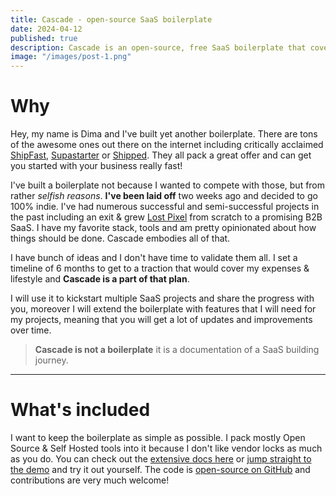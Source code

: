 ```yaml
---
title: Cascade - open-source SaaS boilerplate
date: 2024-04-12
published: true
description: Cascade is an open-source, free SaaS boilerplate that covers all of the main flows you need to get started with building business logic from day 1.
image: "/images/post-1.png"
---
```


# Why

Hey, my name is Dima and I've built yet another boilerplate. There are tons of the awesome ones out there on the internet including critically acclaimed [ShipFast](https://shipfa.st/), [Supastarter](https://supastarter.dev/) or [Shipped](https://shipped.club/). They all pack a great offer and can get you started with your business really fast!

I've built a boilerplate not because I wanted to compete with those, but from rather _selfish reasons_. **I've been laid off** two weeks ago and decided to go 100% indie. I've had numerous successful and semi-successful projects in the past including an exit & grew [Lost Pixel](https://www.lost-pixel.com/) from scratch to a promising B2B SaaS. I have my favorite stack, tools and am pretty opinionated about how things should be done. Cascade embodies all of that.

I have bunch of ideas and I don't have time to validate them all. I set a timeline of 6 months to get to a traction that would cover my expenses & lifestyle and **Cascade is a part of that plan**.

I will use it to kickstart multiple SaaS projects and share the progress with you, moreover I will extend the boilerplate with features that I will need for my projects, meaning that you will get a lot of updates and improvements over time.

> **Cascade is not a boilerplate** it is a documentation of a SaaS building journey.

---

# What's included

I want to keep the boilerplate as simple as possible. I pack mostly Open Source & Self Hosted tools into it because I don't like vendor locks as much as you do. You can check out the [extensive docs here](https://stackonfire.mintlify.app/introduction) or [jump straight to the demo](https://cascade.stackonfire.com/app/login) and try it out yourself. The code is [open-source on GitHub](https://github.com/d-ivashchuk/cascade) and contributions are very much welcome!

